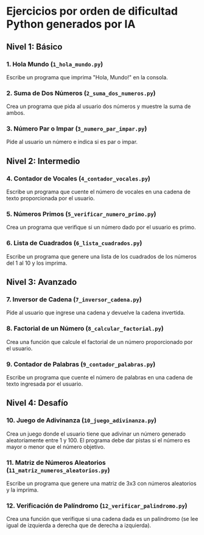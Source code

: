 # Ejercicios por orden de dificultad Python generados por IA

## Nivel 1: Básico

### 1. Hola Mundo (`1_hola_mundo.py`)
Escribe un programa que imprima "Hola, Mundo!" en la consola.

### 2. Suma de Dos Números (`2_suma_dos_numeros.py`)
Crea un programa que pida al usuario dos números y muestre la suma de ambos.

### 3. Número Par o Impar (`3_numero_par_impar.py`)
Pide al usuario un número e indica si es par o impar.

## Nivel 2: Intermedio

### 4. Contador de Vocales (`4_contador_vocales.py`)
Escribe un programa que cuente el número de vocales en una cadena de texto proporcionada por el usuario.

### 5. Números Primos (`5_verificar_numero_primo.py`)
Crea un programa que verifique si un número dado por el usuario es primo.

### 6. Lista de Cuadrados (`6_lista_cuadrados.py`)
Escribe un programa que genere una lista de los cuadrados de los números del 1 al 10 y los imprima.

## Nivel 3: Avanzado

### 7. Inversor de Cadena (`7_inversor_cadena.py`)
Pide al usuario que ingrese una cadena y devuelve la cadena invertida.

### 8. Factorial de un Número (`8_calcular_factorial.py`)
Crea una función que calcule el factorial de un número proporcionado por el usuario.

### 9. Contador de Palabras (`9_contador_palabras.py`)
Escribe un programa que cuente el número de palabras en una cadena de texto ingresada por el usuario.

## Nivel 4: Desafío

### 10. Juego de Adivinanza (`10_juego_adivinanza.py`)
Crea un juego donde el usuario tiene que adivinar un número generado aleatoriamente entre 1 y 100. El programa debe dar pistas si el número es mayor o menor que el número objetivo.

### 11. Matriz de Números Aleatorios (`11_matriz_numeros_aleatorios.py`)
Escribe un programa que genere una matriz de 3x3 con números aleatorios y la imprima.

### 12. Verificación de Palíndromo (`12_verificar_palindromo.py`)
Crea una función que verifique si una cadena dada es un palíndromo (se lee igual de izquierda a derecha que de derecha a izquierda).
